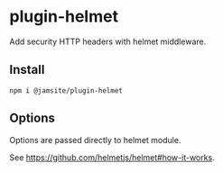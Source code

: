 # plugin-helmet

Add security HTTP headers with helmet middleware.

## Install

`npm i @jamsite/plugin-helmet`

## Options

Options are passed directly to helmet module.

See https://github.com/helmetjs/helmet#how-it-works.
